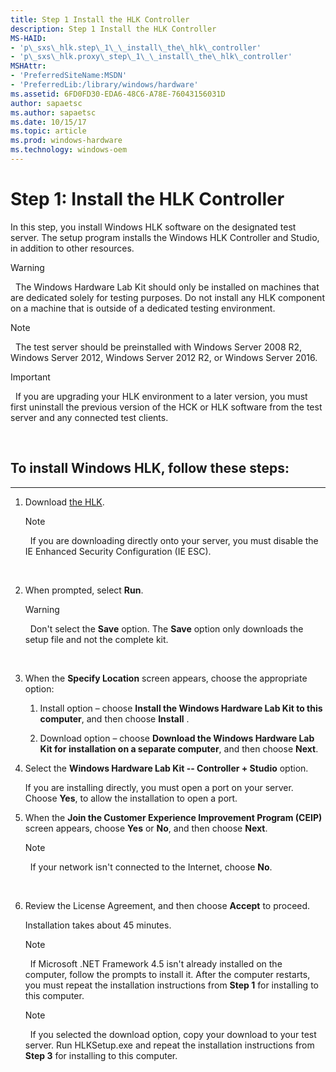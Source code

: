 ```yaml
---
title: Step 1 Install the HLK Controller
description: Step 1 Install the HLK Controller
MS-HAID:
- 'p\_sxs\_hlk.step\_1\_\_install\_the\_hlk\_controller'
- 'p\_sxs\_hlk.proxy\_step\_1\_\_install\_the\_hlk\_controller'
MSHAttr:
- 'PreferredSiteName:MSDN'
- 'PreferredLib:/library/windows/hardware'
ms.assetid: 6FD0FD30-EDA6-48C6-A78E-76043156031D
author: sapaetsc
ms.author: sapaetsc
ms.date: 10/15/17
ms.topic: article
ms.prod: windows-hardware
ms.technology: windows-oem
---
```


# Step 1: Install the HLK Controller


In this step, you install Windows HLK software on the designated test server. The setup program installs the Windows HLK Controller and Studio, in addition to other resources.

>[!WARNING]
>  The Windows Hardware Lab Kit should only be installed on machines that are dedicated solely for testing purposes. Do not install any HLK component on a machine that is outside of a dedicated testing environment.

>[!NOTE]
>  The test server should be preinstalled with Windows Server 2008 R2, Windows Server 2012, Windows Server 2012 R2, or Windows Server 2016.

>[!IMPORTANT]
>  If you are upgrading your HLK environment to a later version, you must first uninstall the previous version of the HCK or HLK software from the test server and any connected test clients.

 

## <span id="To_install_Windows_HLK__follow_these_steps_"></span><span id="to_install_windows_hlk__follow_these_steps_"></span><span id="TO_INSTALL_WINDOWS_HLK__FOLLOW_THESE_STEPS_"></span>To install Windows HLK, follow these steps:


****

1.  Download [the HLK](https://go.microsoft.com/fwlink/p/?LinkId=733613).

    >[!NOTE]
    >  If you are downloading directly onto your server, you must disable the IE Enhanced Security Configuration (IE ESC).

     

2.  When prompted, select **Run**.

    >[!WARNING]
    >  Don't select the **Save** option. The **Save** option only downloads the setup file and not the complete kit.

     

3.  When the **Specify Location** screen appears, choose the appropriate option:

    1.  Install option – choose **Install the Windows Hardware Lab Kit to this computer**, and then choose **Install** .

    2.  Download option – choose **Download the Windows Hardware Lab Kit for installation on a separate computer**, and then choose **Next**.

4.  Select the **Windows Hardware Lab Kit -- Controller + Studio** option.

    If you are installing directly, you must open a port on your server. Choose **Yes**, to allow the installation to open a port.

5.  When the **Join the Customer Experience Improvement Program (CEIP)** screen appears, choose **Yes** or **No**, and then choose **Next**.

    >[!NOTE]
    >  If your network isn't connected to the Internet, choose **No**.

     

6.  Review the License Agreement, and then choose **Accept** to proceed.

    Installation takes about 45 minutes.

    >[!NOTE]
    >  If Microsoft .NET Framework 4.5 isn't already installed on the computer, follow the prompts to install it. After the computer restarts, you must repeat the installation instructions from **Step 1** for installing to this computer.

    >[!NOTE]
    >  If you selected the download option, copy your download to your test server. Run HLKSetup.exe and repeat the installation instructions from **Step 3** for installing to this computer.

     

 

 






